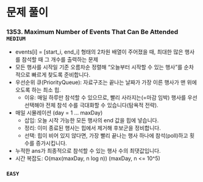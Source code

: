 # 문제 풀이

### 1353. Maximum Number of Events That Can Be Attended ```MEDIUM```
- events[i] = [start_i, end_i] 형태의 2차원 배열이 주어졌을 때, 최대한 많은 행사를 참석할 때 그 개수를 출력하는 문제
- 모든 행사를 시작일 기준 오름차순 정렬해 “오늘부터 시작할 수 있는 행사”를 순차적으로 빠르게 찾도록 준비합니다.
- 우선순위 큐(PriorityQueue): 자료구조는 끝나는 날짜가 가장 이른 행사가 맨 위에 오도록 하는 최소 힙.
  + 이유: 매일 하루만 참석할 수 있으므로, 빨리 사라지는(=마감 임박) 행사를 우선 선택해야 전체 참석 수를 극대화할 수 있습니다(탐욕적 전략).
- 매일 시뮬레이션 (day = 1 … maxDay)
  + 삽입: 오늘 시작 가능한 모든 행사의 end 값을 힙에 넣습니다.
  + 정리: 이미 종료된 행사는 힙에서 제거해 후보군을 정비합니다.
  + 선택: 힙이 비어 있지 않다면, 가장 빨리 끝나는 행사 하나에 참석(poll)하고 횟수를 증가시킵니다.
- 누적한 ans가 최종적으로 참석할 수 있는 행사 수의 최댓값입니다.
- 시간 복잡도: O(max(maxDay, n log n)) (maxDay, n <= 10^5)

### ```EASY```


